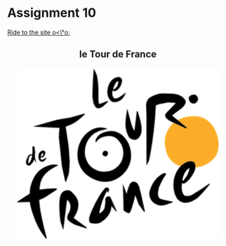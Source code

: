 # Assignment 10
[Ride to the site  o<\°o:](https://bridgerfiore.github.io/MART341-WebDesign/Assignment_10/)
## <p align= "center">le Tour de France</p>
<p align= "center"> 
<img width=460 hight=300 src="/Assignment_10/Images/Le_Tour_de_France-logo-3C8D45948C-seeklogo.com.png">
</p><br/>